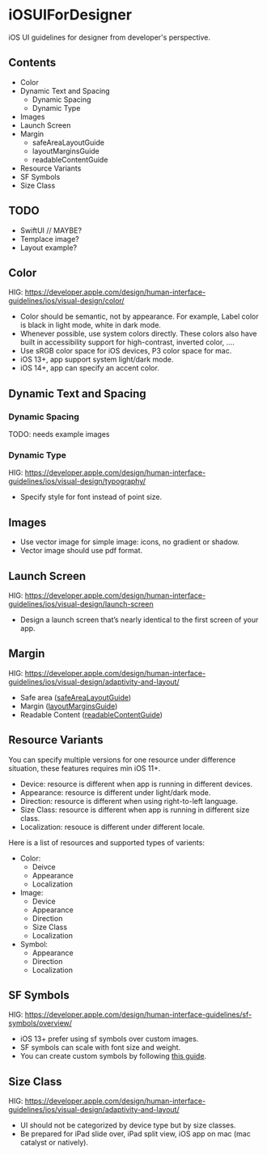 # iOSUIForDesigner

iOS UI guidelines for designer from developer's perspective.

## Contents

- Color
- Dynamic Text and Spacing
  - Dynamic Spacing
  - Dynamic Type
- Images
- Launch Screen
- Margin
  - safeAreaLayoutGuide
  - layoutMarginsGuide
  - readableContentGuide
- Resource Variants
- SF Symbols
- Size Class

## TODO
  - SwiftUI // MAYBE?
  - Templace image?
  - Layout example?

## Color

HIG: https://developer.apple.com/design/human-interface-guidelines/ios/visual-design/color/

- Color should be semantic, not by appearance. For example, Label color is black in light mode, white in dark mode.
- Whenever possible, use system colors directly. These colors also have built in accessibility support for high-contrast, inverted color, ....
- Use sRGB color space for iOS devices, P3 color space for mac.
- iOS 13+, app support system light/dark mode.
- iOS 14+, app can specify an accent color.

## Dynamic Text and Spacing

### Dynamic Spacing

TODO: needs example images

### Dynamic Type

HIG: https://developer.apple.com/design/human-interface-guidelines/ios/visual-design/typography/

- Specify style for font instead of point size.

## Images

- Use vector image for simple image: icons, no gradient or shadow.
- Vector image should use pdf format.

## Launch Screen

HIG: https://developer.apple.com/design/human-interface-guidelines/ios/visual-design/launch-screen

- Design a launch screen that’s nearly identical to the first screen of your app.

## Margin

HIG: https://developer.apple.com/design/human-interface-guidelines/ios/visual-design/adaptivity-and-layout/

- Safe area ([safeAreaLayoutGuide](https://developer.apple.com/documentation/uikit/uiview/2891102-safearealayoutguide))
- Margin ([layoutMarginsGuide](https://developer.apple.com/documentation/uikit/uiview/1622651-layoutmarginsguide))
- Readable Content ([readableContentGuide](https://developer.apple.com/documentation/uikit/uiview/1622644-readablecontentguide))

## Resource Variants

You can specify multiple versions for one resource under difference situation, these features requires min iOS 11+.

- Device: resource is different when app is running in different devices.
- Appearance: resource is different under light/dark mode.
- Direction: resource is different when using right-to-left language.
- Size Class: resource is different when app is running in different size class.
- Localization: resouce is different under different locale.

Here is a list of resources and supported types of varients:

- Color:
  - Deivce
  - Appearance
  - Localization
- Image:
  - Device
  - Appearance
  - Direction
  - Size Class
  - Localization
- Symbol:
  - Appearance
  - Direction
  - Localization

## SF Symbols

HIG: https://developer.apple.com/design/human-interface-guidelines/sf-symbols/overview/

- iOS 13+ prefer using sf symbols over custom images.
- SF symbols can scale with font size and weight.
- You can create custom symbols by following [this guide](https://developer.apple.com/documentation/uikit/uiimage/creating_custom_symbol_images_for_your_app).

## Size Class

HIG: https://developer.apple.com/design/human-interface-guidelines/ios/visual-design/adaptivity-and-layout/

- UI should not be categorized by device type but by size classes.
- Be prepared for iPad slide over, iPad split view, iOS app on mac (mac catalyst or natively).
